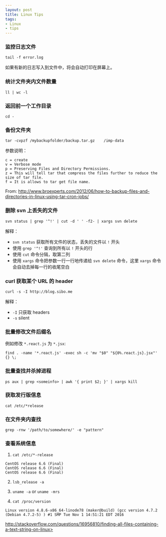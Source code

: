```yaml
---
layout: post
title: Linux Tips
tags:
- Linux
- tips
---
```


### 监控日志文件

    tail -f error.log

如果有新的日志写入到文件中，将会自动打印在屏幕上。

### 统计文件夹内文件数量

    ll | wc -l

### 返回前一个工作目录

    cd -

### 备份文件夹

    tar -cvpzf /mybackupfolder/backup.tar.gz    /imp-data

参数说明：

    c = create
    v = Verbose mode
    p = Preserving Files and Directory Permissions.
    z = This will tell tar that compress the files further to reduce the size of tar file.
    f = It is allows to tar get file name.

From: <http://www.broexperts.com/2012/06/how-to-backup-files-and-directories-in-linux-using-tar-cron-jobs/>

### 删除 svn 上丢失的文件

    svn status | grep '^!' | cut -d ' ' -f2- | xargs svn delete

解释：

+ `svn status` 获取所有文件的状态，丢失的文件以 `!` 开头
+ 使用 `grep '^!'` 查询到所有以 `!` 开头的行
+ 使用 `cut` 命令分隔，取第二列
+ 使用 `xargs` 命令把参数一行一行地传递给 `svn delete` 命令，这里 `xargs` 命令会自动去掉每一行的收尾空白

### curl 获取某个 URL 的 header

    curl -s -I http://blog.sibo.me

解释：

+ `-I` 只获取 headers
+ `-s` silent

### 批量修改文件后缀名

例如修改 `*.react.js` 为 `*.jsx`:

    find . -name '*.react.js' -exec sh -c 'mv "$0" "${0%.react.js}.jsx"' {} \;

### 批量查找并杀掉进程

    ps aux | grep <someinfo> | awk '{ print $2; }' | xargs kill

### 获取发行版信息

    cat /etc/*release

### 在文件夹内查找

    grep -rnw '/path/to/somewhere/' -e "pattern"

### 查看系统信息

1. `cat /etc/*-release`

```
CentOS release 6.6 (Final)
CentOS release 6.6 (Final)
CentOS release 6.6 (Final)
```

2. `lsb_release -a`

3. `uname -a` or `uname -mrs`

4. `cat /proc/version`

```
Linux version 4.8.6-x86_64-linode78 (maker@build) (gcc version 4.7.2 (Debian 4.7.2-5) ) #1 SMP Tue Nov 1 14:51:21 EDT 2016
```

http://stackoverflow.com/questions/16956810/finding-all-files-containing-a-text-string-on-linux>
